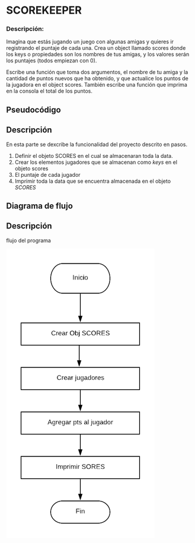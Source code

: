 # SCOREKEEPER

### Descripción:

Imagina que estás jugando un juego con algunas amigas y quieres ir registrando el puntaje de cada una. Crea un object llamado scores donde los keys o propiedades son los nombres de tus amigas, y los valores serán los puntajes (todos empiezan con 0).

Escribe una función que toma dos argumentos, el nombre de tu amiga y la cantidad de puntos nuevos que ha obtenido, y que actualice los puntos de la jugadora en el object scores. También escribe una función que imprima en la consola el total de los puntos.

## Pseudocódigo

## Descripción

En esta parte se dexcribe la funcionalidad del proyecto descrito en pasos.

1. Definir el objeto SCORES en el cual se almacenaran toda la data.
2. Crear los elementos jugadores que se almacenan como *keys* en el objeto scores
3. El puntaje de cada jugador
4. Imprimir toda la data que se encuentra almacenada en el objeto *SCORES*

## Diagrama de flujo

## Descripción

flujo del programa

![Diagrama de flujo del problema SCOREKEEPER](assets/img/diagrama_scorekeeper.png)
